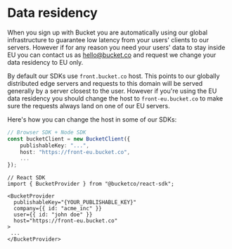 # Data residency

When you sign up with Bucket you are automatically using our global infrastructure to guarantee low latency from your users' clients to our servers. However if for any reason you need your users' data to stay inside EU you can contact us as hello@bucket.co and request we change your data residency to EU only.

By default our SDKs use `front.bucket.co` host. This points to our globally distributed edge servers and requests to this domain will be served generally by a server closest to the user. However if you're using the EU data residency you should change the host to `front-eu.bucket.co` to make sure the requests always land on one of our EU servers.

Here's how you can change the host in some of our SDKs:
```ts
// Browser SDK + Node SDK
const bucketClient = new BucketClient({
    publishableKey: "...",
    host: "https://front-eu.bucket.co",
    ...
});
```

```tsx
// React SDK
import { BucketProvider } from "@bucketco/react-sdk";

<BucketProvider
  publishableKey="{YOUR_PUBLISHABLE_KEY}"
  company={{ id: "acme_inc" }}
  user={{ id: "john doe" }}
  host="https://front-eu.bucket.co"
>
 ...
</BucketProvider>
```
